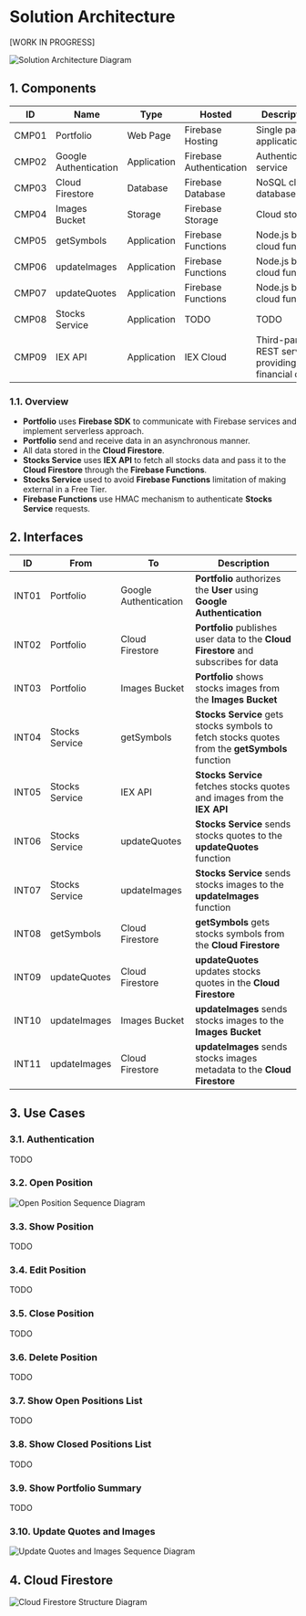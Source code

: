 # Solution Architecture

[WORK IN PROGRESS]

![Solution Architecture Diagram](https://raw.githubusercontent.com/loginov-rocks/Portfolio/master/docs/diagrams/Solution-Architecture.png)

## 1. Components

| ID | Name | Type | Hosted | Description |
| --- | --- | --- | --- | --- |
| CMP01 | Portfolio | Web Page | Firebase Hosting | Single page application |
| CMP02 | Google Authentication | Application | Firebase Authentication | Authentication service |
| CMP03 | Cloud Firestore | Database | Firebase Database | NoSQL cloud database |
| CMP04 | Images Bucket | Storage | Firebase Storage | Cloud storage |
| CMP05 | getSymbols | Application | Firebase Functions | Node.js based cloud function |
| CMP06 | updateImages | Application | Firebase Functions | Node.js based cloud function |
| CMP07 | updateQuotes | Application | Firebase Functions | Node.js based cloud function |
| CMP08 | Stocks Service | Application | TODO | TODO |
| CMP09 | IEX API | Application | IEX Cloud | Third-party REST service providing financial data |

### 1.1. Overview

* **Portfolio** uses **Firebase SDK** to communicate with Firebase services and implement serverless approach.
* **Portfolio** send and receive data in an asynchronous manner.
* All data stored in the **Cloud Firestore**.
* **Stocks Service** uses **IEX API** to fetch all stocks data and pass it to the **Cloud Firestore** through the **Firebase Functions**.
* **Stocks Service** used to avoid **Firebase Functions** limitation of making external in a Free Tier.
* **Firebase Functions** use HMAC mechanism to authenticate **Stocks Service** requests.

## 2. Interfaces

| ID | From | To | Description |
| --- | --- | --- | --- |
| INT01 | Portfolio | Google Authentication | **Portfolio** authorizes the **User** using **Google Authentication** |
| INT02 | Portfolio | Cloud Firestore | **Portfolio** publishes user data to the **Cloud Firestore** and subscribes for data |
| INT03 | Portfolio | Images Bucket | **Portfolio** shows stocks images from the **Images Bucket** |
| INT04 | Stocks Service | getSymbols | **Stocks Service** gets stocks symbols to fetch stocks quotes from the **getSymbols** function |
| INT05 | Stocks Service | IEX API | **Stocks Service** fetches stocks quotes and images from the **IEX API** |
| INT06 | Stocks Service | updateQuotes | **Stocks Service** sends stocks quotes to the **updateQuotes** function |
| INT07 | Stocks Service | updateImages | **Stocks Service** sends stocks images to the **updateImages** function |
| INT08 | getSymbols | Cloud Firestore | **getSymbols** gets stocks symbols from the **Cloud Firestore** |
| INT09 | updateQuotes | Cloud Firestore | **updateQuotes** updates stocks quotes in the **Cloud Firestore** |
| INT10 | updateImages | Images Bucket | **updateImages** sends stocks images to the **Images Bucket** |
| INT11 | updateImages | Cloud Firestore | **updateImages** sends stocks images metadata to the **Cloud Firestore** |

## 3. Use Cases

### 3.1. Authentication

TODO

### 3.2. Open Position

![Open Position Sequence Diagram](https://raw.githubusercontent.com/loginov-rocks/Portfolio/master/docs/diagrams/Sequence-Open-Position.png)

### 3.3. Show Position

TODO

### 3.4. Edit Position

TODO

### 3.5. Close Position

TODO

### 3.6. Delete Position

TODO

### 3.7. Show Open Positions List

TODO

### 3.8. Show Closed Positions List

TODO

### 3.9. Show Portfolio Summary

TODO

### 3.10. Update Quotes and Images

![Update Quotes and Images Sequence Diagram](https://raw.githubusercontent.com/loginov-rocks/Portfolio/master/docs/diagrams/Sequence-Update-Quotes-and-Images.png)

## 4. Cloud Firestore

![Cloud Firestore Structure Diagram](https://raw.githubusercontent.com/loginov-rocks/Portfolio/master/docs/diagrams/Cloud-Firestore-Structure.png)
